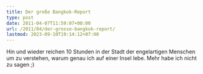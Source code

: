 ```yaml
---
title: Der große Bangkok-Report
type: post
date: 2011-04-07T11:59:07+00:00
url: /2011/04/der-grosse-bangkok-report/
lastmod: 2023-09-10T19:14:12+07:00
---
```

Hin und wieder reichen 10 Stunden in der Stadt der engelartigen Menschen um zu verstehen, warum genau ich auf einer Insel lebe. Mehr habe ich nicht zu sagen ;)
